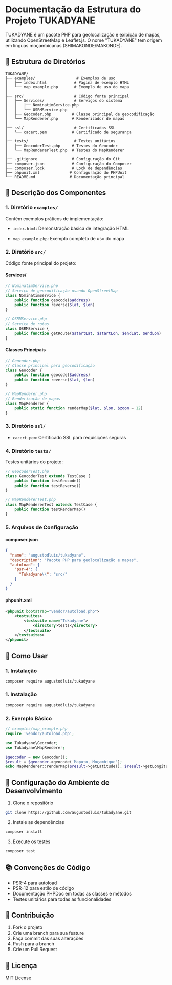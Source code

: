 
# Documentação da Estrutura do Projeto TUKADYANE

TUKADYANE é um pacote PHP para geolocalização e exibição de mapas, utilizando OpenStreetMap e Leaflet.js. O nome "TUKADYANE" tem origem em línguas moçambicanas (SHIMAKONDE/MAKONDE).



## 📁 Estrutura de Diretórios

```
TUKADYANE/
├── examples/                  # Exemplos de uso
│   ├── index.html            # Página de exemplo HTML
│   └── map_example.php       # Exemplo de uso do mapa
│
├── src/                      # Código fonte principal
│   ├── Services/             # Serviços do sistema
│   │   ├── NominatimService.php
│   │   └── OSRMService.php
│   ├── Geocoder.php         # Classe principal de geocodificação
│   └── MapRenderer.php      # Renderizador de mapas
│
├── ssl/                      # Certificados SSL
│   └── cacert.pem           # Certificado de segurança
│
├── tests/                    # Testes unitários
│   ├── GeocoderTest.php     # Testes do Geocoder
│   └── MapRendererTest.php  # Testes do MapRenderer
│
├── .gitignore               # Configuração do Git
├── composer.json            # Configuração do Composer
├── composer.lock            # Lock de dependências
├── phpunit.xml             # Configuração do PHPUnit
└── README.md               # Documentação principal
```

## 📝 Descrição dos Componentes

### 1. Diretório `examples/`

Contém exemplos práticos de implementação:

- `index.html`: Demonstração básica de integração HTML

- `map_example.php`: Exemplo completo de uso do mapa


### 2. Diretório `src/`

Código fonte principal do projeto:

#### Services/
```php
// NominatimService.php
// Serviço de geocodificação usando OpenStreetMap
class NominatimService {
    public function geocode($address)
    public function reverse($lat, $lon)
}

// OSRMService.php
// Serviço de rotas
class OSRMService {
    public function getRoute($startLat, $startLon, $endLat, $endLon)
}
```

#### Classes Principais
```php
// Geocoder.php
// Classe principal para geocodificação
class Geocoder {
    public function geocode($address)
    public function reverse($lat, $lon)
}

// MapRenderer.php
// Renderização de mapas
class MapRenderer {
    public static function renderMap($lat, $lon, $zoom = 12)
}
```

### 3. Diretório `ssl/`

- `cacert.pem`: Certificado SSL para requisições seguras


### 4. Diretório `tests/`

Testes unitários do projeto:

```php
// GeocoderTest.php
class GeocoderTest extends TestCase {
    public function testGeocode()
    public function testReverse()
}
```

```php
// MapRendererTest.php
class MapRendererTest extends TestCase {
    public function testRenderMap()
}
```

### 5. Arquivos de Configuração


#### composer.json
```json
{
  "name": "augustodluis/tukadyane",
  "description": "Pacote PHP para geolocalização e mapas",
  "autoload": {
    "psr-4": {
      "Tukadyane\\": "src/"
    }
  }
}
```

#### phpunit.xml
```xml
<phpunit bootstrap="vendor/autoload.php">
    <testsuites>
        <testsuite name="Tukadyane">
            <directory>tests</directory>
        </testsuite>
    </testsuites>
</phpunit>
```


## 🚀 Como Usar

### 1. Instalação
```bash
composer require augustodluis/tukadyane
```

### 1. Instalação
```bash
composer require augustodluis/tukadyane
```

### 2. Exemplo Básico
```php
// examples/map_example.php
require 'vendor/autoload.php';

use Tukadyane\Geocoder;
use Tukadyane\MapRenderer;

$geocoder = new Geocoder();
$result = $geocoder->geocode('Maputo, Moçambique');
echo MapRenderer::renderMap($result->getLatitude(), $result->getLongitude());
```

## 🔧 Configuração do Ambiente de Desenvolvimento

1. Clone o repositório
```bash
git clone https://github.com/augustodluis/tukadyane.git
```

2. Instale as dependências
```bash
composer install
``` 

3. Execute os testes
```bash
composer test
```

## 📚 Convenções de Código

- PSR-4 para autoload
- PSR-12 para estilo de código
- Documentação PHPDoc em todas as classes e métodos
- Testes unitários para todas as funcionalidades    


## 🤝 Contribuição

1. Fork o projeto
2. Crie uma branch para sua feature
3. Faça commit das suas alterações
4. Push para a branch
5. Crie um Pull Request 


## 📄 Licença
MIT License







